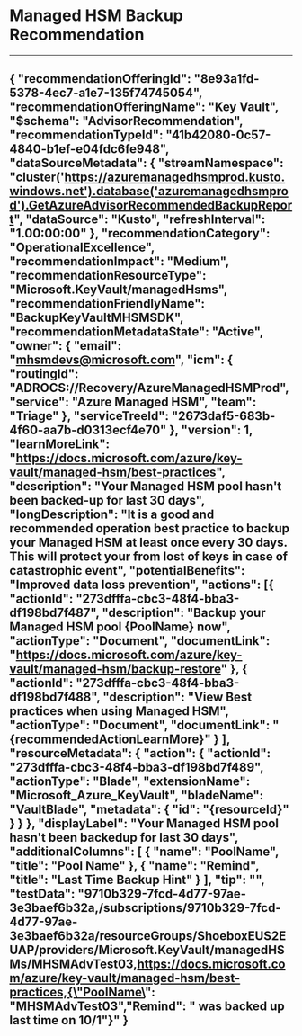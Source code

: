 <properties
    pageTitle="Backup the Managed HSM Recommendation"
    description="Return list of Managed HSM resources that haven't been backup from last 30 days"
    ms.author="mhsmdevs"
    articleId="38e27ecb-504e-4395-8df7-1a60d1552102_public"
    selfHelpType="advisorRecommendationMetadata"
    cloudEnvironments="public,usnat,ussec"
    ownershipId="AzureKeyVault_MHSM"
/>
# Managed HSM Backup Recommendation
---
{
	"recommendationOfferingId": "8e93a1fd-5378-4ec7-a1e7-135f74745054",
	"recommendationOfferingName": "Key Vault",
	"$schema": "AdvisorRecommendation",
	"recommendationTypeId": "41b42080-0c57-4840-b1ef-e04fdc6fe948",
	"dataSourceMetadata": {
		"streamNamespace": "cluster('https://azuremanagedhsmprod.kusto.windows.net').database('azuremanagedhsmprod').GetAzureAdvisorRecommendedBackupReport",
		"dataSource": "Kusto",
		"refreshInterval": "1.00:00:00"
	},
	"recommendationCategory": "OperationalExcellence",
	"recommendationImpact": "Medium",
	"recommendationResourceType": "Microsoft.KeyVault/managedHsms",
	"recommendationFriendlyName": "BackupKeyVaultMHSMSDK",
	"recommendationMetadataState": "Active",
	"owner": {
		"email": "mhsmdevs@microsoft.com",
		"icm": {
			"routingId": "ADROCS://Recovery/AzureManagedHSMProd",
			"service": "Azure Managed HSM",
			"team": "Triage"
		},
		"serviceTreeId": "2673daf5-683b-4f60-aa7b-d0313ecf4e70"
	},
	"version": 1,
	"learnMoreLink": "https://docs.microsoft.com/azure/key-vault/managed-hsm/best-practices",
	"description": "Your Managed HSM pool hasn't been backed-up for last 30 days",
	"longDescription": "It is a good and recommended operation best practice to backup your Managed HSM at least once every 30 days. This will protect your from lost of keys in case of catastrophic event",
	"potentialBenefits": "Improved data loss prevention",
	"actions": [{
			"actionId": "273dfffa-cbc3-48f4-bba3-df198bd7f487",
			"description": "Backup your Managed HSM pool {PoolName} now",
			"actionType": "Document",
			"documentLink": "https://docs.microsoft.com/azure/key-vault/managed-hsm/backup-restore"
		},
		{
			"actionId": "273dfffa-cbc3-48f4-bba3-df198bd7f488",
			"description": "View Best practices when using Managed HSM",
			"actionType": "Document",
			"documentLink": "{recommendedActionLearnMore}"
		}
	],
	"resourceMetadata": {
		"action": {
			"actionId": "273dfffa-cbc3-48f4-bba3-df198bd7f489",
			"actionType": "Blade",
			"extensionName": "Microsoft_Azure_KeyVault",
			"bladeName": "VaultBlade",
			"metadata": {
				"id": "{resourceId}"
			}
		}
	},
	"displayLabel": "Your Managed HSM pool hasn't been backedup for last 30 days",
	"additionalColumns": [
		{
			"name": "PoolName",
			"title": "Pool Name"
		},
		{
			"name": "Remind",
			"title": "Last Time Backup Hint"
		}
	],
	"tip": "",
	"testData": "9710b329-7fcd-4d77-97ae-3e3baef6b32a,/subscriptions/9710b329-7fcd-4d77-97ae-3e3baef6b32a/resourceGroups/ShoeboxEUS2EUAP/providers/Microsoft.KeyVault/managedHSMs/MHSMAdvTest03,https://docs.microsoft.com/azure/key-vault/managed-hsm/best-practices,{\"PoolName\": \"MHSMAdvTest03\",\"Remind\": \" was backed up last time on 10/1\"}"
}
---
